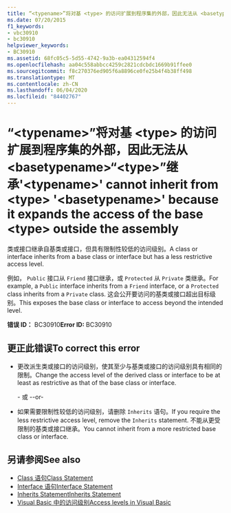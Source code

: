 ```yaml
---
title: “<typename>”将对基 <type> 的访问扩展到程序集的外部，因此无法从 <basetypename>“<type>”继承
ms.date: 07/20/2015
f1_keywords:
- vbc30910
- bc30910
helpviewer_keywords:
- BC30910
ms.assetid: 68fc05c5-5d55-4742-9a3b-ea04312594f4
ms.openlocfilehash: aa04c558abbcc4259c2821cdcbdc1669b91ffee0
ms.sourcegitcommit: f8c270376ed905f6a8896ce0fe25b4f4b38ff498
ms.translationtype: MT
ms.contentlocale: zh-CN
ms.lasthandoff: 06/04/2020
ms.locfileid: "84402767"
---
```

# <a name="typename-cannot-inherit-from-type-basetypename-because-it-expands-the-access-of-the-base-type-outside-the-assembly"></a><span data-ttu-id="3a744-102">“\<typename>”将对基 \<type> 的访问扩展到程序集的外部，因此无法从 \<basetypename>“\<type>”继承</span><span class="sxs-lookup"><span data-stu-id="3a744-102">'\<typename>' cannot inherit from \<type> '\<basetypename>' because it expands the access of the base \<type> outside the assembly</span></span>
<span data-ttu-id="3a744-103">类或接口继承自基类或接口，但具有限制性较低的访问级别。</span><span class="sxs-lookup"><span data-stu-id="3a744-103">A class or interface inherits from a base class or interface but has a less restrictive access level.</span></span>  
  
 <span data-ttu-id="3a744-104">例如， `Public` 接口从 `Friend` 接口继承，或 `Protected` 从 `Private` 类继承。</span><span class="sxs-lookup"><span data-stu-id="3a744-104">For example, a `Public` interface inherits from a `Friend` interface, or a `Protected` class inherits from a `Private` class.</span></span> <span data-ttu-id="3a744-105">这会公开要访问的基类或接口超出目标级别。</span><span class="sxs-lookup"><span data-stu-id="3a744-105">This exposes the base class or interface to access beyond the intended level.</span></span>  
  
 <span data-ttu-id="3a744-106">**错误 ID：** BC30910</span><span class="sxs-lookup"><span data-stu-id="3a744-106">**Error ID:** BC30910</span></span>  
  
## <a name="to-correct-this-error"></a><span data-ttu-id="3a744-107">更正此错误</span><span class="sxs-lookup"><span data-stu-id="3a744-107">To correct this error</span></span>  
  
- <span data-ttu-id="3a744-108">更改派生类或接口的访问级别，使其至少与基类或接口的访问级别具有相同的限制。</span><span class="sxs-lookup"><span data-stu-id="3a744-108">Change the access level of the derived class or interface to be at least as restrictive as that of the base class or interface.</span></span>  
  
     <span data-ttu-id="3a744-109">\- 或 -</span><span class="sxs-lookup"><span data-stu-id="3a744-109">-or-</span></span>  
  
- <span data-ttu-id="3a744-110">如果需要限制性较低的访问级别，请删除 `Inherits` 语句。</span><span class="sxs-lookup"><span data-stu-id="3a744-110">If you require the less restrictive access level, remove the `Inherits` statement.</span></span> <span data-ttu-id="3a744-111">不能从更受限制的基类或接口继承。</span><span class="sxs-lookup"><span data-stu-id="3a744-111">You cannot inherit from a more restricted base class or interface.</span></span>  
  
## <a name="see-also"></a><span data-ttu-id="3a744-112">另请参阅</span><span class="sxs-lookup"><span data-stu-id="3a744-112">See also</span></span>

- [<span data-ttu-id="3a744-113">Class 语句</span><span class="sxs-lookup"><span data-stu-id="3a744-113">Class Statement</span></span>](../statements/class-statement.md)
- [<span data-ttu-id="3a744-114">Interface 语句</span><span class="sxs-lookup"><span data-stu-id="3a744-114">Interface Statement</span></span>](../statements/interface-statement.md)
- [<span data-ttu-id="3a744-115">Inherits Statement</span><span class="sxs-lookup"><span data-stu-id="3a744-115">Inherits Statement</span></span>](../statements/inherits-statement.md)
- [<span data-ttu-id="3a744-116">Visual Basic 中的访问级别</span><span class="sxs-lookup"><span data-stu-id="3a744-116">Access levels in Visual Basic</span></span>](../../programming-guide/language-features/declared-elements/access-levels.md)
